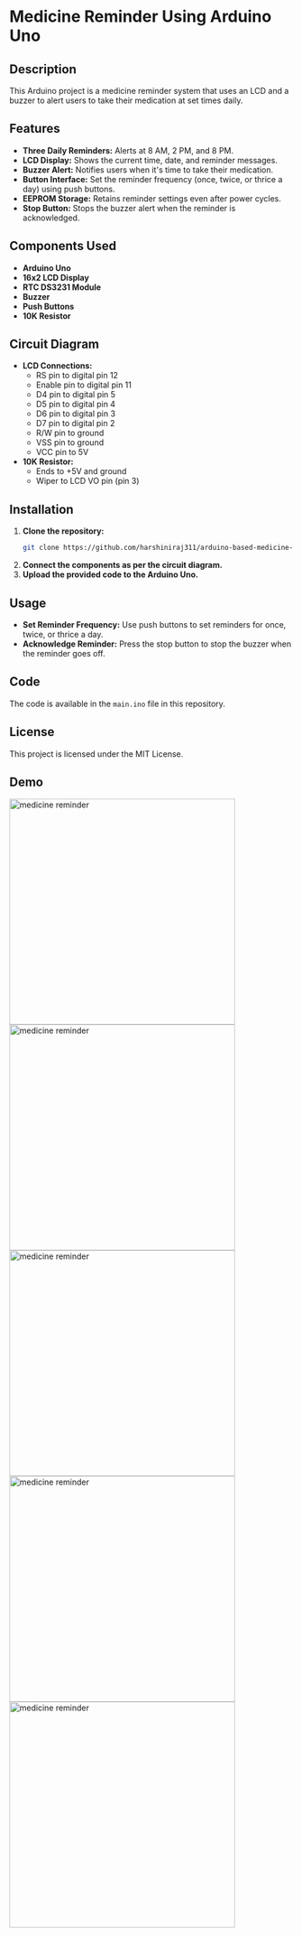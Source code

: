 # Medicine Reminder Using Arduino Uno

## Description
This Arduino project is a medicine reminder system that uses an LCD and a buzzer to alert users to take their medication at set times daily.

## Features
- **Three Daily Reminders:** Alerts at 8 AM, 2 PM, and 8 PM.
- **LCD Display:** Shows the current time, date, and reminder messages.
- **Buzzer Alert:** Notifies users when it's time to take their medication.
- **Button Interface:** Set the reminder frequency (once, twice, or thrice a day) using push buttons.
- **EEPROM Storage:** Retains reminder settings even after power cycles.
- **Stop Button:** Stops the buzzer alert when the reminder is acknowledged.

## Components Used
- **Arduino Uno**
- **16x2 LCD Display**
- **RTC DS3231 Module**
- **Buzzer**
- **Push Buttons**
- **10K Resistor**

## Circuit Diagram
- **LCD Connections:**
  - RS pin to digital pin 12
  - Enable pin to digital pin 11
  - D4 pin to digital pin 5
  - D5 pin to digital pin 4
  - D6 pin to digital pin 3
  - D7 pin to digital pin 2
  - R/W pin to ground
  - VSS pin to ground
  - VCC pin to 5V
- **10K Resistor:**
  - Ends to +5V and ground
  - Wiper to LCD VO pin (pin 3)

## Installation
1. **Clone the repository:**
   ```bash
   git clone https://github.com/harshiniraj311/arduino-based-medicine-reminder-system.git!
   ```
2. **Connect the components as per the circuit diagram.**
3. **Upload the provided code to the Arduino Uno.**

## Usage
- **Set Reminder Frequency:** Use push buttons to set reminders for once, twice, or thrice a day.
- **Acknowledge Reminder:** Press the stop button to stop the buzzer when the reminder goes off.

## Code
The code is available in the `main.ino` file in this repository.

## License
This project is licensed under the MIT License.

## Demo
<img src="https://github.com/harshiniraj311/arduino-based-medicine-reminder-system/assets/155360804/1773f13d-1875-4859-b47c-1efac2e93237" alt="medicine reminder" width="400">
<img src="https://github.com/harshiniraj311/arduino-based-medicine-reminder-system/assets/155360804/b4dc13f4-b6dc-40c4-87a4-b81ceb95b114" alt="medicine reminder" width="400">
<img src="https://github.com/harshiniraj311/arduino-based-medicine-reminder-system/assets/155360804/5ce7dfbc-06ca-478c-9be0-afb0cff25bb8" alt="medicine reminder" width="400">
<img src="https://github.com/harshiniraj311/arduino-based-medicine-reminder-system/assets/155360804/3f9776f0-2dc5-4778-8ddb-6f510ffce98f" alt="medicine reminder" width="400">
<img src="https://github.com/harshiniraj311/arduino-based-medicine-reminder-system/assets/155360804/94c210dd-d9a3-44ba-b403-27f0e4179e74" alt="medicine reminder" width="400">


